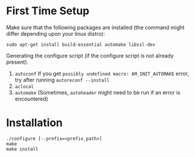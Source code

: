 First Time Setup
=================

Make sure that the following packages are installed (the command might differ
depending upon your linux distro):

```
sudo apt-get install build-essential automake libssl-dev
```
Generating the configure script (if the configure script is not already present).
1. `autoconf`
If you get `possibly undefined macro: AM_INIT_AUTOMAKE` error, try after running
 `autoreconf --install`
2. `aclocal`
3. `automake` (Sometimes, `autoheader` might need to be run if an error is encountered)

Installation
=============
```
./configure [--prefix=<prefix_path>]
make
make install
```
